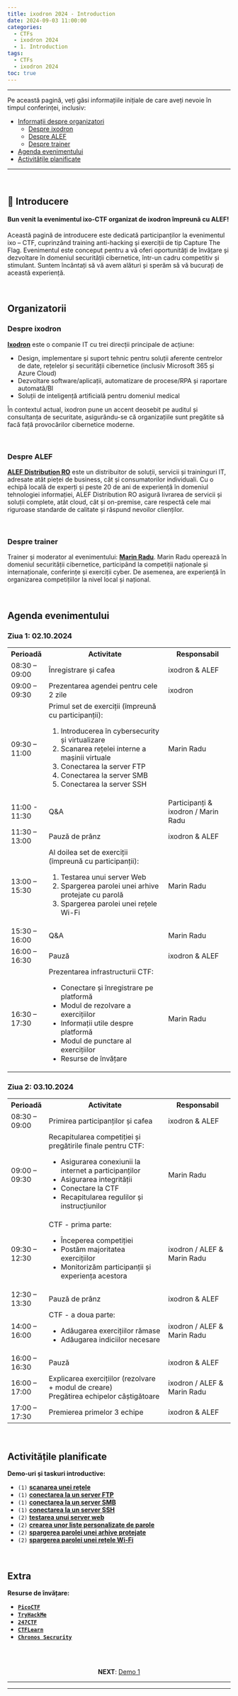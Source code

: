 ```yaml
---
title: ixodron 2024 - Introduction
date: 2024-09-03 11:00:00
categories:
  - CTFs
  - ixodron 2024
  - 1. Introduction
tags:
  - CTFs
  - ixodron 2024
toc: true
---
```


---
Pe această pagină, veți găsi informațiile inițiale de care aveți nevoie în timpul conferinței, inclusiv:

- [Informații despre organizatori](#Organizatorii)
  - [Despre ixodron](#Despre-ixodron)
  - [Despre ALEF](#Despre-ALEF)
  - [Despre trainer](#Despre-trainer)
- [Agenda evenimentului](#Agenda-evenimentului)
- [Activitățile planificate](#Activitățile-planificate)

---
<!-- more -->

<br>

## 👾 Introducere

#### Bun venit la evenimentul ixo-CTF organizat de ixodron împreună cu ALEF!

Această pagină de introducere este dedicată participanților la evenimentul ixo – CTF, cuprinzând training anti-hacking și exerciții de tip Capture The Flag. Evenimentul este conceput pentru a vă oferi oportunități de învățare și dezvoltare în domeniul securității cibernetice, într-un cadru competitiv și stimulant. 
Suntem încântați să vă avem alături și sperăm să vă bucurați de această experiență.


<br>

## Organizatorii

### Despre ixodron

<a href="https://ixodron.ro" target="_">**Ixodron**</a> este o companie IT cu trei direcții principale de acțiune:
- Design, implementare și suport tehnic pentru soluții aferente centrelor de date, rețelelor și securității cibernetice (inclusiv Microsoft 365 și Azure Cloud)
- Dezvoltare software/aplicații, automatizare de procese/RPA și raportare automată/BI
- Soluții de inteligență artificială pentru domeniul medical

În contextul actual, ixodron pune un accent deosebit pe auditul și consultanța de securitate, asigurându-se că organizațiile sunt pregătite să facă față provocărilor cibernetice moderne.

<br>

### Despre ALEF

<a href="https://www.alef.com/ro/" target="_">**ALEF Distribution RO**</a> este un distribuitor de soluții, servicii și traininguri IT, adresate atât pieței de business, cât și consumatorilor individuali. Cu o echipă locală de experți și peste 20 de ani de experiență în domeniul tehnologiei informației, ALEF Distribution RO asigură livrarea de servicii și soluții complete, atât cloud, cât și on-premise, care respectă cele mai riguroase standarde de calitate și răspund nevoilor clienților.

<br>

### Despre trainer

Trainer și moderator al evenimentului: <a href="https://www.linkedin.com/in/radumarin001/" target="_blank">**Marin Radu**</a>.
Marin Radu operează în domeniul securității cibernetice, participând la competiții naționale și internaționale, conferințe și exerciții cyber. De asemenea, are experiență în organizarea competițiilor la nivel local și național.


<br>

## Agenda evenimentului

### Ziua 1: 02.10.2024

<table>
  <tr>
    <th style="width:15%">Perioadă</th>
    <th style="width:55%">Activitate</th>
    <th style="width:30%">Responsabil</th>
  </tr>
  <tr>
    <td>08:30 – 09:00</td>
    <td>Înregistrare și cafea</td>
    <td>ixodron & ALEF</td>
  </tr>
  <tr>
    <td>09:00 – 09:30</td>
    <td>Prezentarea agendei pentru cele 2 zile</td>
    <td>ixodron</td>
  </tr>
  <tr>
    <td>09:30 – 11:00</td>
    <td>
      Primul set de exerciții (împreună cu participanții):
      <ol>
        <li>Introducerea în cybersecurity și virtualizare</li>
        <li>Scanarea rețelei interne a mașinii virtuale</li>
        <li>Conectarea la server FTP</li>
        <li>Conectarea la server SMB</li>
        <li>Conectarea la server SSH</li>
      </ol>
    </td>
    <td>Marin Radu</td>
  </tr>
  <tr>
    <td>11:00 - 11:30</td>
    <td>Q&A</td>
    <td>Participanți & ixodron / Marin Radu</td>
  </tr>
  <tr>
    <td>11:30 – 13:00</td>
    <td>Pauză de prânz</td>
    <td>ixodron & ALEF</td>
  </tr>
  <tr>
    <td>13:00 – 15:30</td>
    <td>
      Al doilea set de exerciții (împreună cu participanții):
      <ol>
        <li>Testarea unui server Web</li>
        <li>Spargerea parolei unei arhive protejate cu parolă</li>
        <li>Spargerea parolei unei rețele Wi-Fi</li>
      </ol>
    </td>
    <td>Marin Radu</td>
  </tr>
  <tr>
    <td>15:30 – 16:00</td>
    <td>Q&A</td>
    <td>Marin Radu</td>
  </tr>
  <tr>
    <td>16:00 – 16:30</td>
    <td>Pauză</td>
    <td>ixodron & ALEF</td>
  </tr>
  <tr>
    <td>16:30 – 17:30</td>
    <td>
      Prezentarea infrastructurii CTF:
      <ul>
        <li>Conectare și înregistrare pe platformă</li>
        <li>Modul de rezolvare a exercițiilor</li>
        <li>Informații utile despre platformă</li>
        <li>Modul de punctare al exercițiilor</li>
        <li>Resurse de învățare</li>
      </ul>
    </td>
    <td>Marin Radu</td>
  </tr>
</table>

### Ziua 2: 03.10.2024

<table>
  <tr>
    <th style="width:15%">Perioadă</th>
    <th style="width:55%">Activitate</th>
    <th style="width:30%">Responsabil</th>
  </tr>
  <tr>
    <td>08:30 – 09:00</td>
    <td>Primirea participanților și cafea</td>
    <td>ixodron & ALEF</td>
  </tr>
  <tr>
    <td>09:00 – 09:30</td>
    <td>
      Recapitularea competiției și pregătirile finale pentru CTF:
      <ul>
        <li>Asigurarea conexiunii la internet a participanților</li>
        <li>Asigurarea integrității</li>
        <li>Conectare la CTF</li>
        <li>Recapitularea regulilor și instrucțiunilor</li>
      </ul>
    </td>
    <td>Marin Radu</td>
  </tr>
  <tr>
    <td>09:30 – 12:30</td>
    <td>
      CTF - prima parte:
      <ul>
        <li>Începerea competiției</li>
        <li>Postăm majoritatea exercițiilor</li>
        <li>Monitorizăm participanții și experiența acestora</li>
      </ul>
    </td>
    <td>ixodron / ALEF & Marin Radu</td>
  </tr>
  <tr>
    <td>12:30 – 13:30</td>
    <td>Pauză de prânz</td>
    <td>ixodron & ALEF</td>
  </tr>
  <tr>
    <td>14:00 – 16:00</td>
    <td>
      CTF - a doua parte:
      <ul>
        <li>Adăugarea exercițiilor rămase</li>
        <li>Adăugarea indiciilor necesare</li>
      </ul>
    </td>
    <td>ixodron / ALEF & Marin Radu</td>
  </tr>
  <tr>
    <td>16:00 – 16:30</td>
    <td>Pauză</td>
    <td>ixodron & ALEF</td>
  </tr>
  <tr>
    <td>16:00 – 17:00</td>
    <td>
      Explicarea exercițiilor (rezolvare + modul de creare) <br> Pregătirea echipelor câștigătoare
    </td>
    <td>ixodron / ALEF & Marin Radu</td>
  </tr>
  <tr>
    <td>17:00 – 17:30</td>
    <td>Premierea primelor 3 echipe</td>
    <td>ixodron & ALEF</td>
  </tr>
</table>

<br>

## Activitățile planificate

**Demo-uri și taskuri introductive:**

- `(1)` <a href="https://chronossec.site/CTFs/ixodron/Demo/1/#1-Scanarea-retelei" target="_blank">**scanarea unei rețele**</a>
- `(1)` <a href="https://chronossec.site/CTFs/ixodron/Demo/1/#2-Server-FTP" target="_blank">**conectarea la un server FTP**</a>
- `(1)` <a href="https://chronossec.site/CTFs/ixodron/Demo/1/#3-Server-SMB" target="_blank">**conectarea la un server SMB**</a>
- `(1)` <a href="https://chronossec.site/CTFs/ixodron/Demo/1/#4-Server-SSH" target="_blank">**conectarea la un server SSH**</a>
- `(2)` <a href="https://chronossec.site/CTFs/ixodron/Demo/2/#1-Server-web" target="_blank">**testarea unui server web**</a>
- `(2)` <a href="https://chronossec.site/CTFs/ixodron/Demo/2/#2-Parole-personalizate" target="_blank">**crearea unor liste personalizate de parole**</a>
- `(2)` <a href="https://chronossec.site/CTFs/ixodron/Demo/2/#3-Arhiva-ZIP" target="_blank">**spargerea parolei unei arhive protejate**</a>
- `(2)` <a href="https://chronossec.site/CTFs/ixodron/Demo/2/#4-Wi-Fi" target="_blank">**spargerea parolei unei rețele Wi-Fi**</a>


<br>

## Extra
**Resurse de învățare:**
- <a href="https://play.picoctf.org/practice" target="_blank">**`PicoCTF`**</a>
- <a href="https://tryhackme.com/hacktivities?tab=search" target="_blank">**`TryHackMe`**</a>
- <a href="https://247ctf.com/dashboard" target="_blank">**`247CTF`**</a>
- <a href="https://ctflearn.com/challenge/1/browse" target="_blank">**`CTFLearn`**</a>
- <a href="https://chronos-security.notion.site/Learning-resources-652c504eb73b46daa5fa5a79be840624?pvs=4" target="_blank">**`Chronos Secrurity`**</a>

<br>
<br>

<p style="text-align:center">
  <b>NEXT</b>: <a href="/CTFs/ixodron/Demo/1/" target="_blank">Demo 1</a>
</p>

---
---